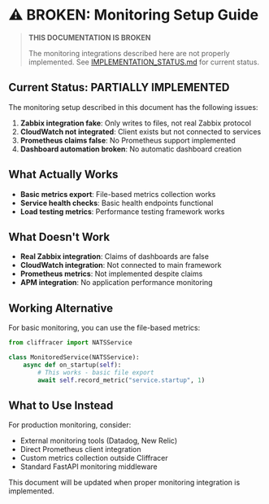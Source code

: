 # ⚠️ BROKEN: Monitoring Setup Guide

> **THIS DOCUMENTATION IS BROKEN**
> 
> The monitoring integrations described here are not properly implemented. 
> See [IMPLEMENTATION_STATUS.md](../IMPLEMENTATION_STATUS.md) for current status.

## Current Status: PARTIALLY IMPLEMENTED

The monitoring setup described in this document has the following issues:

1. **Zabbix integration fake**: Only writes to files, not real Zabbix protocol
2. **CloudWatch not integrated**: Client exists but not connected to services
3. **Prometheus claims false**: No Prometheus support implemented
4. **Dashboard automation broken**: No automatic dashboard creation

## What Actually Works

- **Basic metrics export**: File-based metrics collection works
- **Service health checks**: Basic health endpoints functional
- **Load testing metrics**: Performance testing framework works

## What Doesn't Work

- **Real Zabbix integration**: Claims of dashboards are false
- **CloudWatch integration**: Not connected to main framework
- **Prometheus metrics**: Not implemented despite claims
- **APM integration**: No application performance monitoring

## Working Alternative

For basic monitoring, you can use the file-based metrics:

```python
from cliffracer import NATSService

class MonitoredService(NATSService):
    async def on_startup(self):
        # This works - basic file export
        await self.record_metric("service.startup", 1)
```

## What to Use Instead

For production monitoring, consider:
- External monitoring tools (Datadog, New Relic)
- Direct Prometheus client integration
- Custom metrics collection outside Cliffracer
- Standard FastAPI monitoring middleware

This document will be updated when proper monitoring integration is implemented.